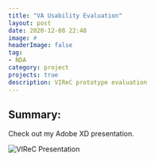 ```yaml
---
title: "VA Usability Evaluation"
layout: post
date: 2020-12-08 22:48
image: #
headerImage: false
tag:
- NDA
category: project
projects: true
description: VIReC prototype evaluation
---
```


## Summary:

Check out my <span class="evidence"><a href="https://xd.adobe.com/view/8ff1c70d-255e-4b51-8d9e-b60c9048f235-daa2/?fullscreen" style="text-decoration: none">Adobe XD presentation</a></span>.

<img src="https://localhost:4000/assets/images/presentation_slides/1.png" style="display: block; margin-left: auto; margin-right: auto;" alt="VIReC Presentation" />
